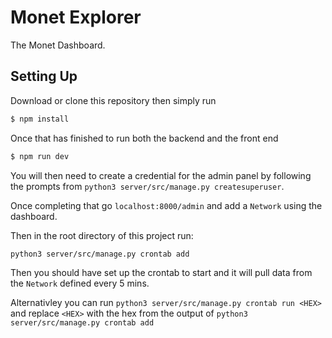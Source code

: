 # Monet Explorer

The Monet Dashboard.

## Setting Up

Download or clone this repository then simply run

```bash
$ npm install
```

Once that has finished to run both the backend and the front end

```bash
$ npm run dev
```

You will then need to create a credential for the admin panel by following the prompts from `python3 server/src/manage.py createsuperuser`.

Once completing that go `localhost:8000/admin` and add a `Network` using the dashboard.

Then in the root directory of this project run:

```
python3 server/src/manage.py crontab add
```

Then you should have set up the crontab to start and it will pull data from the `Network` defined every 5 mins.

Alternativley you can run `python3 server/src/manage.py crontab run <HEX>` and replace `<HEX>` with the hex from the output of `python3 server/src/manage.py crontab add`
